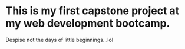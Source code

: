 # This is my first capstone project at my web development bootcamp.
Despise not the days of little beginnings...lol 

